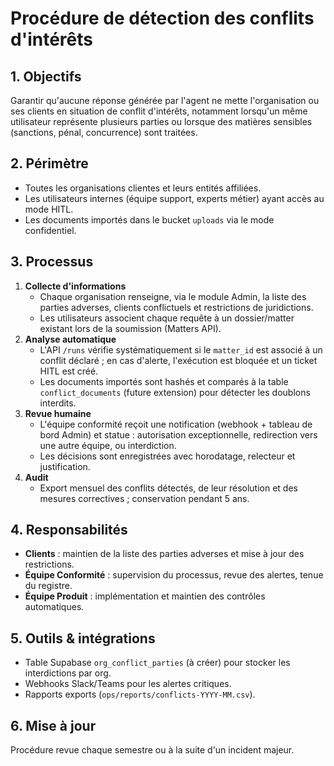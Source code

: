 # Procédure de détection des conflits d'intérêts

## 1. Objectifs
Garantir qu'aucune réponse générée par l'agent ne mette l'organisation ou ses clients en situation de conflit d'intérêts, notamment lorsqu'un même utilisateur représente plusieurs parties ou lorsque des matières sensibles (sanctions, pénal, concurrence) sont traitées.

## 2. Périmètre
- Toutes les organisations clientes et leurs entités affiliées.
- Les utilisateurs internes (équipe support, experts métier) ayant accès au mode HITL.
- Les documents importés dans le bucket `uploads` via le mode confidentiel.

## 3. Processus
1. **Collecte d'informations**
   - Chaque organisation renseigne, via le module Admin, la liste des parties adverses, clients conflictuels et restrictions de juridictions.
   - Les utilisateurs associent chaque requête à un dossier/matter existant lors de la soumission (Matters API).
2. **Analyse automatique**
   - L'API `/runs` vérifie systématiquement si le `matter_id` est associé à un conflit déclaré ; en cas d'alerte, l'exécution est bloquée et un ticket HITL est créé.
   - Les documents importés sont hashés et comparés à la table `conflict_documents` (future extension) pour détecter les doublons interdits.
3. **Revue humaine**
   - L'équipe conformité reçoit une notification (webhook + tableau de bord Admin) et statue : autorisation exceptionnelle, redirection vers une autre équipe, ou interdiction.
   - Les décisions sont enregistrées avec horodatage, relecteur et justification.
4. **Audit**
   - Export mensuel des conflits détectés, de leur résolution et des mesures correctives ; conservation pendant 5 ans.

## 4. Responsabilités
- **Clients** : maintien de la liste des parties adverses et mise à jour des restrictions.
- **Équipe Conformité** : supervision du processus, revue des alertes, tenue du registre.
- **Équipe Produit** : implémentation et maintien des contrôles automatiques.

## 5. Outils & intégrations
- Table Supabase `org_conflict_parties` (à créer) pour stocker les interdictions par org.
- Webhooks Slack/Teams pour les alertes critiques.
- Rapports exports (`ops/reports/conflicts-YYYY-MM.csv`).

## 6. Mise à jour
Procédure revue chaque semestre ou à la suite d'un incident majeur.
